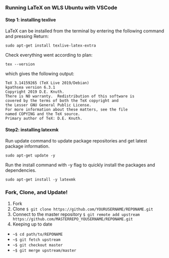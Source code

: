 ### Running LaTeX on WLS Ubuntu with VSCode
#### Step 1: installing texlive
LaTeX can be installed from the terminal by entering the following command and pressing Return:
```
sudo apt-get install texlive-latex-extra
```
Check everything went according to plan:
```
tex --version
```
which gives the following output:
```
TeX 3.14159265 (TeX Live 2019/Debian)
kpathsea version 6.3.1
Copyright 2019 D.E. Knuth.
There is NO warranty.  Redistribution of this software is
covered by the terms of both the TeX copyright and
the Lesser GNU General Public License.
For more information about these matters, see the file
named COPYING and the TeX source.
Primary author of TeX: D.E. Knuth.
```
#### Step2: installing latexmk
Run update command to update package repositories and get latest package information.
```
sudo apt-get update -y
```
Run the install command with -y flag to quickly install the packages and dependencies.
```
sudo apt-get install -y latexmk
```
### Fork, Clone, and Update!
1. Fork
2. Clone ```$ git clone https://github.com/YOURUSERNAME/REPONAME.git```
3. Connect to the master repository ```$ git remote add upstream https://github.com/MASTERREPO_YOUSERNAME/REPONAME.git```
4. Keeping up to date
  * ```~$ cd path/to/REPONAME```
  * ```~$ git fetch upstream```
  * ```~$ git checkout master```
  * ```~$ git merge upstream/master```
